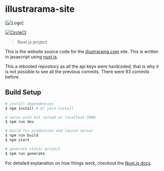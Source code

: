 # illustrarama-site

[![Logo](https://www.illustrarama.com/logo.png)]

[![CircleCI](https://circleci.com/gh/oleche/illustrarama-site-2.svg?style=svg&circle-token=ae963b3225c5c8486fa058ae15ae783c87721128)](https://circleci.com/gh/oleche/illustrarama-site-2)

> Nuxt.js project

This is the website source code for the [illustrarama.com](https://www.illustrarama.com) site. This is written in javascript using [nuxt.js](https://nuxtjs.org/).

This a rebooted repository as all the api keys were hardcoded, that is why it is not possible to see all the previous commits. There were 93 commits before.

## Build Setup

``` bash
# install dependencies
$ npm install # Or yarn install

# serve with hot reload at localhost:3000
$ npm run dev

# build for production and launch server
$ npm run build
$ npm start

# generate static project
$ npm run generate
```

For detailed explanation on how things work, checkout the [Nuxt.js docs](https://github.com/nuxt/nuxt.js).
